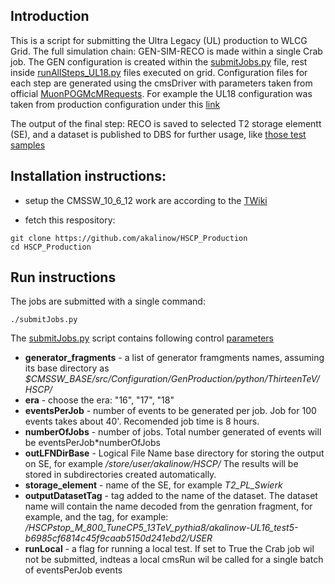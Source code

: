 ## Introduction

This is a script for submitting the Ultra Legacy (UL) production to WLCG Grid.
The full simulation chain: GEN-SIM-RECO is made within a single Crab job.
The GEN configuration is created within the [submitJobs.py](submitJobs.py) file, rest
inside [runAllSteps_UL18.py](runAllSteps_UL18.py) files executed on grid.
Configuration files for each step are generated using the cmsDriver with
parameters taken from official [MuonPOGMcMRequests](https://twiki.cern.ch/twiki/bin/view/CMS/MuonPOGMcMRequests).
For example the UL18 configuration was taken from production configuration under this
[link](https://cms-pdmv.cern.ch/mcm/chained_requests?prepid=MUO-chain_RunIISummer19UL18wmLHEGEN_flowRunIISummer19UL18SIM_flowRunIISummer19UL18DIGIPremix_flowRunIISummer19UL18HLT_flowRunIISummer19UL18RECO_flowRunIISummer19UL18MiniAOD_flowRunIISummer19UL18NanoAOD-00011)

The output of the final step: RECO is saved to selected T2 storage elementt (SE), and a dataset is published to
DBS for further usage, like [those test samples](https://cmsweb.cern.ch/das/request?view=list&limit=50&instance=prod%2Fphys03&input=dataset%3D%2F*%2Fakalinow-UL*%2FUSER)

## Installation instructions:

* setup the CMSSW_10_6_12 work are according to the
  [TWiki](https://twiki.cern.ch/twiki/bin/viewauth/CMS/HSCPRun2Simulation#Instructions_to_produce_UL_HSCP)

* fetch this respository:

``` 
git clone https://github.com/akalinow/HSCP_Production
cd HSCP_Production
```
## Run instructions

The jobs are submitted with a single command:

```
./submitJobs.py
```

The [submitJobs.py](submitJobs.py) script contains following control [parameters](https://github.com/akalinow/HSCP_Production/blob/main/submitJobs.py#L95-L102)

* **generator_fragments** - a list of generator framgments names, assuming its base directory as
  *$CMSSW_BASE/src/Configuration/GenProduction/python/ThirteenTeV/HSCP/*
* **era** - choose the era: "16", "17", "18"
* **eventsPerJob** - number of events to be generated per job. Job for 100 events takes about 40'. Recomended
  job time is 8 hours.
* **numberOfJobs** - number of jobs. Total number generated of events  will be eventsPerJob*numberOfJobs
* **outLFNDirBase** - Logical File Name base directory for storing the output on SE, for example */store/user/akalinow/HSCP/*
  The results will be stored in subdirectories created automatically.
* **storage_element** - name of the SE, for example *T2_PL_Swierk*
* **outputDatasetTag** - tag added to the name of the dataset. The dataset name will contain the name decoded from the genration fragment, for example,
  and the tag, for example: */HSCPstop_M_800_TuneCP5_13TeV_pythia8/akalinow-UL16_test5-b6985cf6814c45f9caab5150d241ebd2/USER*
* **runLocal** - a flag for running a local test. If set to True the Crab job wil not be submitted, indteas a local cmsRun wil be called
  for a single batch of eventsPerJob events